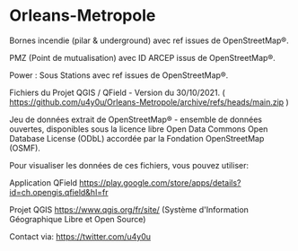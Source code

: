 # Orleans-Metropole

Bornes incendie (pilar & underground) avec ref issues de OpenStreetMap®.

PMZ (Point de mutualisation) avec ID ARCEP issus de OpenStreetMap®.

Power : Sous Stations avec ref issues de OpenStreetMap®.


Fichiers du Projet QGIS / QField - Version du 30/10/2021. ( https://github.com/u4y0u/Orleans-Metropole/archive/refs/heads/main.zip )

Jeu de données extrait de OpenStreetMap® - ensemble de données ouvertes, disponibles sous la licence libre Open Data Commons Open Database License (ODbL) accordée par la Fondation OpenStreetMap (OSMF).

Pour visualiser les données de ces fichiers, vous pouvez utiliser:

Application QField https://play.google.com/store/apps/details?id=ch.opengis.qfield&hl=fr

Projet QGIS https://www.qgis.org/fr/site/ (Système d'Information Géographique Libre et Open Source)

Contact via: https://twitter.com/u4y0u
